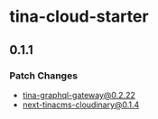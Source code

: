 # tina-cloud-starter

## 0.1.1
### Patch Changes

  - tina-graphql-gateway@0.2.22
  - next-tinacms-cloudinary@0.1.4
